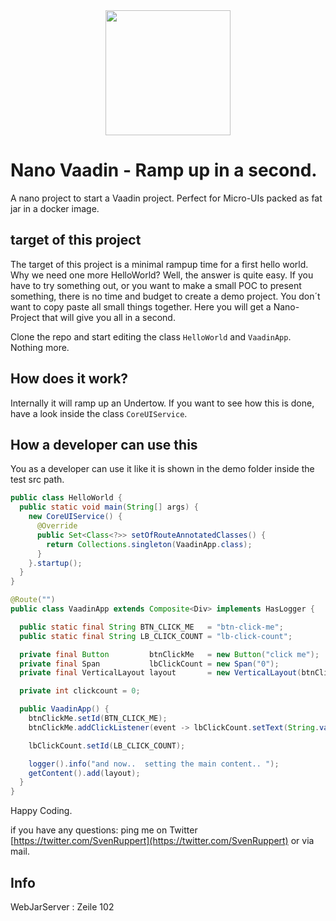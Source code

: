 
<center>
<a href="https://vaadin.com">
 <img src="https://vaadin.com/images/hero-reindeer.svg" width="200" height="200" /></a>
</center>


# Nano Vaadin - Ramp up in a second.
A nano project to start a Vaadin project. Perfect for Micro-UIs packed as fat jar in a docker image.

## target of this project
The target of this project is a minimal rampup time for a first hello world.
Why we need one more HelloWorld? Well, the answer is quite easy. 
If you have to try something out, or you want to make a small POC to present something,
there is no time and budget to create a demo project.
You don´t want to copy paste all small things together.
Here you will get a Nano-Project that will give you all in a second.

Clone the repo and start editing the class ```HelloWorld``` and ```VaadinApp```.
Nothing more. 

## How does it work?
Internally it will ramp up an Undertow. If you want to see how this is done, have a look inside
the class ```CoreUIService```.

## How a developer can use this
You as a developer can use it like it is shown in the demo folder inside the test src path.

```java
public class HelloWorld {
  public static void main(String[] args) {
    new CoreUIService() {
      @Override
      public Set<Class<?>> setOfRouteAnnotatedClasses() {
        return Collections.singleton(VaadinApp.class);
      }
    }.startup();
  }
}
```


```java
@Route("")
public class VaadinApp extends Composite<Div> implements HasLogger {

  public static final String BTN_CLICK_ME   = "btn-click-me";
  public static final String LB_CLICK_COUNT = "lb-click-count";

  private final Button         btnClickMe   = new Button("click me");
  private final Span           lbClickCount = new Span("0");
  private final VerticalLayout layout       = new VerticalLayout(btnClickMe, lbClickCount);

  private int clickcount = 0;

  public VaadinApp() {
    btnClickMe.setId(BTN_CLICK_ME);
    btnClickMe.addClickListener(event -> lbClickCount.setText(String.valueOf(++clickcount)));

    lbClickCount.setId(LB_CLICK_COUNT);

    logger().info("and now..  setting the main content.. ");
    getContent().add(layout);
  }
}
```

Happy Coding.

if you have any questions: ping me on Twitter [https://twitter.com/SvenRuppert](https://twitter.com/SvenRuppert)
or via mail.



## Info

WebJarServer : Zeile 102